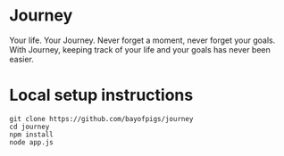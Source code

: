 Journey
=======

Your life. Your Journey. Never forget a moment, never forget your goals.
With Journey, keeping track of your life and your goals has never been 
easier. 

Local setup instructions
========================
    git clone https://github.com/bayofpigs/journey
    cd journey
    npm install
    node app.js
